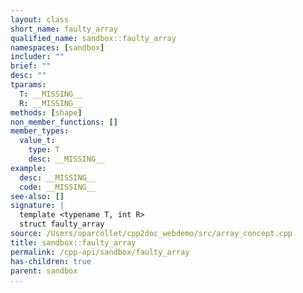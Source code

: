 ```yaml
---
layout: class
short_name: faulty_array
qualified_name: sandbox::faulty_array
namespaces: [sandbox]
includer: ""
brief: ""
desc: ""
tparams:
  T: __MISSING__
  R: __MISSING__
methods: [shape]
non_member_functions: []
member_types:
  value_t:
    type: T
    desc: __MISSING__
example:
  desc: __MISSING__
  code: __MISSING__
see-also: []
signature: |
  template <typename T, int R>
  struct faulty_array
source: /Users/oparcollet/cpp2doc_webdemo/src/array_concept.cpp
title: sandbox::faulty_array
permalink: /cpp-api/sandbox/faulty_array
has-children: true
parent: sandbox
...
```


